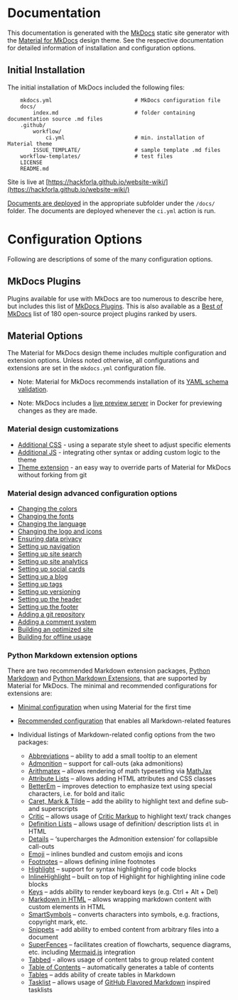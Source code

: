# Documentation

This documentation is generated with the [MkDocs](https://www.mkdocs.org/) static site generator with the [Material for MkDocs](https://squidfunk.github.io/mkdocs-material/) design theme. See the respective documentation for detailed information of installation and configuration options.

## Initial Installation  

The initial installation of MkDocs included the following files: 
```
    mkdocs.yml	                        # MkDocs configuration file
    docs/
        index.md                        # folder containing documentation source .md files
    .github/
        workflow/
            ci.yml                      # min. installation of Material theme
        ISSUE_TEMPLATE/                 # sample template .md files
    workflow-templates/                 # test files
    LICENSE
    README.md                        
```
Site is live at [https://hackforla.github.io/website-wiki/](https://hackforla.github.io/website-wiki/)

[Documents are deployed](https://www.mkdocs.org/user-guide/deploying-your-docs/) in the appropriate subfolder under the `/docs/` folder. The documents are deployed whenever the `ci.yml` action is run.

# Configuration Options  
Following are descriptions of some of the many configuration options. 
## MkDocs Plugins  
Plugins available for use with MkDocs are too numerous to describe here, but includes this list of [MkDocs Plugins](https://github.com/mkdocs/mkdocs/wiki/MkDocs-Plugins). This is also available as a [Best of MkDocs](https://github.com/pawamoy/best-of-mkdocs) list of 180 open-source project plugins ranked by users.  

## Material Options  
The Material for MkDocs design theme includes multiple configuration and extension options. Unless noted otherwise, all configurations and extensions are set in the `mkdocs.yml` configuration file.  
- Note: Material for MkDocs recommends installation of its [YAML schema validation](https://squidfunk.github.io/mkdocs-material/creating-your-site/#:~:text=Recommended%3A%20configuration%20validation%20and%20auto%2Dcomplete).   

- Note: MkDocs includes a [live preview server](https://squidfunk.github.io/mkdocs-material/creating-your-site/) in Docker for previewing changes as they are made.  
  


### Material design customizations

- [Additional CSS](https://squidfunk.github.io/mkdocs-material/customization/#additional-javascript) - using a separate style sheet to adjust specific elements  
- [Additional JS](https://squidfunk.github.io/mkdocs-material/customization/#additional-javascript) - integrating other syntax or adding custom logic to the theme
- [Theme extension](https://squidfunk.github.io/mkdocs-material/customization/#extending-the-theme) - an easy way to override parts of Material for MkDocs without forking from git

### Material design advanced configuration options 

- [Changing the colors](https://squidfunk.github.io/mkdocs-material/setup/changing-the-colors/#changing-the-colors)  
- [Changing the fonts](https://squidfunk.github.io/mkdocs-material/setup/changing-the-fonts/#changing-the-fonts)  
- [Changing the language](https://squidfunk.github.io/mkdocs-material/setup/changing-the-language/#changing-the-language)  
- [Changing the logo and icons](https://squidfunk.github.io/mkdocs-material/setup/changing-the-logo-and-icons/#changing-the-logo-and-icons)  
- [Ensuring data privacy](https://squidfunk.github.io/mkdocs-material/setup/ensuring-data-privacy/#ensuring-data-privacy)  
- [Setting up navigation](https://squidfunk.github.io/mkdocs-material/setup/setting-up-navigation/#setting-up-navigation)  
- [Setting up site search](https://squidfunk.github.io/mkdocs-material/setup/setting-up-site-search/#setting-up-site-search)  
- [Setting up site analytics](https://squidfunk.github.io/mkdocs-material/setup/setting-up-site-analytics/#setting-up-site-analytics)  
- [Setting up social cards](https://squidfunk.github.io/mkdocs-material/setup/setting-up-social-cards/#setting-up-social-cards)  
- [Setting up a blog](https://squidfunk.github.io/mkdocs-material/setup/setting-up-a-blog/#setting-up-a-blog)  
- [Setting up tags](https://squidfunk.github.io/mkdocs-material/setup/setting-up-tags/#setting-up-tags)  
- [Setting up versioning](https://squidfunk.github.io/mkdocs-material/setup/setting-up-versioning/#setting-up-versioning)  
- [Setting up the header](https://squidfunk.github.io/mkdocs-material/setup/setting-up-the-header/#setting-up-the-header) 
- [Setting up the footer](https://squidfunk.github.io/mkdocs-material/setup/setting-up-the-footer/#setting-up-the-footer)  
- [Adding a git repository](https://squidfunk.github.io/mkdocs-material/setup/adding-a-git-repository/#adding-a-git-repository)  
- [Adding a comment system](https://squidfunk.github.io/mkdocs-material/setup/adding-a-comment-system/#adding-a-comment-system)  
- [Building an optimized site](https://squidfunk.github.io/mkdocs-material/setup/building-an-optimized-site/#building-an-optimized-site)  
- [Building for offline usage](https://squidfunk.github.io/mkdocs-material/setup/building-for-offline-usage/#building-for-offline-usage)  

### Python Markdown extension options   
There are two recommended Markdown extension packages, [Python Markdown](https://squidfunk.github.io/mkdocs-material/setup/extensions/python-markdown/) and [Python Markdown Extensions](https://squidfunk.github.io/mkdocs-material/setup/extensions/python-markdown-extensions/), that are supported by Material for MkDocs. The minimal and recommended configurations for extensions are:   
  
- [Minimal configuration](https://squidfunk.github.io/mkdocs-material/setup/extensions/#minimal-configuration) when using Material for the first time
- [Recommended configuration](https://squidfunk.github.io/mkdocs-material/setup/extensions/#recommended-configuration) that enables all Markdown-related features

- Individual listings of Markdown-related config options from the two packages:
  - [Abbreviations](https://squidfunk.github.io/mkdocs-material/setup/extensions/python-markdown/#abbreviations) – ability to add a small tooltip to an element  
  - [Admonition](https://squidfunk.github.io/mkdocs-material/setup/extensions/python-markdown/#admonition) – support for call-outs (aka admonitions) 
  - [Arithmatex](https://squidfunk.github.io/mkdocs-material/setup/extensions/python-markdown-extensions/#arithmatex) – allows rendering of math typesetting via [MathJax](https://www.mathjax.org/)  
  - [Attribute Lists](https://squidfunk.github.io/mkdocs-material/setup/extensions/python-markdown/#attribute-lists) – allows adding HTML attributes and CSS classes  
  - [BetterEm](https://squidfunk.github.io/mkdocs-material/setup/extensions/python-markdown-extensions/#betterem) – improves detection to emphasize text using special characters, i.e. for bold and italic
  - [Caret, Mark & Tilde](https://squidfunk.github.io/mkdocs-material/setup/extensions/python-markdown-extensions/#caret-mark-tilde) – add the ability to highlight text and define sub- and superscripts  
  - [Critic](https://squidfunk.github.io/mkdocs-material/setup/extensions/python-markdown-extensions/#critic) – allows usage of [Critic Markup](https://github.com/CriticMarkup/CriticMarkup-toolkit) to highlight text/ track changes  
  - [Definition Lists](https://squidfunk.github.io/mkdocs-material/setup/extensions/python-markdown/#definition-lists) – allows usage of definition/ description lists `dl` in HTML  
  - [Details](https://squidfunk.github.io/mkdocs-material/setup/extensions/python-markdown-extensions/#details) – ‘supercharges the Admonition extension’ for collapsible call-outs  
  - [Emoji](https://squidfunk.github.io/mkdocs-material/setup/extensions/python-markdown-extensions/#emoji) – inlines bundled and custom emojis and icons 
  - [Footnotes](https://squidfunk.github.io/mkdocs-material/setup/extensions/python-markdown/#footnotes) – allows defining inline footnotes  
  - [Highlight](https://squidfunk.github.io/mkdocs-material/setup/extensions/python-markdown-extensions/#highlight) – support for syntax highlighting of code blocks 
  - [InlineHighlight](https://squidfunk.github.io/mkdocs-material/setup/extensions/python-markdown-extensions/#inlinehilite) – built on top of Highlight for highlighting inline code blocks  
  - [Keys](https://squidfunk.github.io/mkdocs-material/setup/extensions/python-markdown-extensions/#keys) – adds ability to render keyboard keys (e.g. Ctrl + Alt + Del)  
  - [Markdown in HTML](https://squidfunk.github.io/mkdocs-material/setup/extensions/python-markdown/#markdown-in-html) – allows wrapping markdown content with custom elements in HTML  
  - [SmartSymbols](https://squidfunk.github.io/mkdocs-material/setup/extensions/python-markdown-extensions/#smartsymbols) – converts characters into symbols, e.g. fractions, copyright mark, etc.  
  - [Snippets](https://squidfunk.github.io/mkdocs-material/setup/extensions/python-markdown-extensions/#snippets) – add ability to embed content from arbitrary files into a document  
  - [SuperFences](https://squidfunk.github.io/mkdocs-material/setup/extensions/python-markdown-extensions/#superfences) – facilitates creation of flowcharts, sequence diagrams, etc. including [Mermaid.js](https://mermaid-js.github.io/mermaid/) integration 
  - [Tabbed](https://squidfunk.github.io/mkdocs-material/setup/extensions/python-markdown-extensions/#tabbed) - allows usage of content tabs to group related content
  - [Table of Contents](https://squidfunk.github.io/mkdocs-material/setup/extensions/python-markdown/#table-of-contents) – automatically generates a table of contents
  - [Tables](https://squidfunk.github.io/mkdocs-material/setup/extensions/python-markdown/#tables) – adds ability of create tables in Markdown  
  - [Tasklist](https://squidfunk.github.io/mkdocs-material/setup/extensions/python-markdown-extensions/#tasklist) – allows usage of [GitHub Flavored Markdown](https://github.github.com/gfm/) inspired tasklists  
